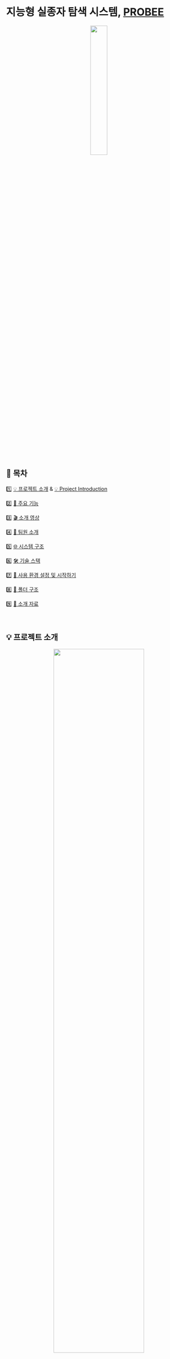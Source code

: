 # 지능형 실종자 탐색 시스템, [PROBEE](https://probee.co.kr) 
<div align="center"> 
    <p align = "center">
        <img src = "https://github.com/kookmin-sw/capstone-2024-14/assets/84088060/6e0d2476-00d8-4e0e-bd3e-59d899a0af87" width = "30%"/>
    </p>
</div>

## 🔗 목차 
1️⃣ [💡 프로젝트 소개](#-프로젝트-소개) & [💡 Project Introduction](#-project-introduction)

2️⃣ [🦾 주요 기능](#-주요-기능)

3️⃣ [🎬 소개 영상](#-소개-영상)

4️⃣ [👋 팀원 소개](#-팀원-소개)

5️⃣ [🌐 시스템 구조](#-시스템-구조)

6️⃣ [🛠 기술 스택](#-기술-스택)   

7️⃣ [🚀 사용 환경 설정 및 시작하기](#-사용-환경-설정-및-시작하기)  

8️⃣ [📂 폴더 구조](#-폴더-구조)  

9️⃣ [📝 소개 자료](#-소개-자료)

<br/> 

## 💡 프로젝트 소개

<div align="center"> 
    <p align = "center">
    <img src = "https://github.com/kookmin-sw/capstone-2024-14/assets/54920289/b9d379c4-5730-474f-8b94-bba33a640862" width = "70%"/>
    </p>
</div>

### | 인공지능을 활용한 실종자 탐색 서비스
✅ **PROBEE**는 코로나 이후 재난 문자 발송 건수가 급증하며 국민 피로도가 높아진 문제를 해결하기 위해, 실종자 경보 문자를 대체하기 위한 프로세스 구축을 시작했습니다.

✅ **PROBEE**는 지능형 실종자 탐색 시스템으로써 실종자 경보 문자에서 활용되던 인상착의 정보를 활용해 AI 탐색을 진행합니다. 또한, 보호자와의 직접적인 상호작용 과정을 추가해 탐색 과정에서 보호자의 불안감이 감소할 수 있도록 하였습니다.

✅ **PROBEE**는 실종 경보 문자를 대체하고, 인공지능을 활용하여 실종자 탐색 과정을 부분적으로 자동화함으로써 잦은 재난 문자로 인한 시민들의 피로감을 줄이고, 실종자 수색이 빠르고 효율적으로 이루어지는 것을 목표로 합니다.

<br/>

## 💡 Project Introduction

<div align="center"> 
    <p align = "center">
    <img src = "https://github.com/kookmin-sw/capstone-2024-14/assets/54920289/b9d379c4-5730-474f-8b94-bba33a640862" width = "70%"/>
    </p>
</div>

### | Missing Person Search Service Utilizing Artificial Intelligence
✅ **PROBEE** started building a process to replace missing person alert messages to address the issue of increased public fatigue due to the surge in emergency text messages after the COVID-19 pandemic.

✅ **PROBEE** is an intelligent missing person search system that uses AI to search based on the physical descriptions utilized in missing person alert messages. Additionally, it includes direct interaction with guardians to reduce their anxiety during the search process.

✅ **PROBEE** aims to replace missing person alert messages and partially automate the search process using artificial intelligence, thereby reducing public fatigue caused by frequent emergency texts and making missing person searches faster and more efficient.

<br/>

## 🦾 주요 기능

### 🧐 AI를 활용한 인상착의 기반 CCTV 분석
인상착의 텍스트 정보를 기반으로 인공지능을 활용해 CCTV 영상 분석을 진행하여 실종자 경보 문자를 대체하고 경찰 인력을 효율적으로 활용합니다.

### 🗺️ 한 눈에 보는 실종자 리포트
AI를 통한 자동 CCTV 분석 프로세스 시작 후, 하단 탭과 지도 마커로 각 단계별 탐색 결과를 확인합니다.

### 🚨 상태 카드를 통한 실종자 현황 확인
실종자 유형은 색 배지로, 탐색 중인 실종자는 프로필 카드 색으로 구분하여 모든 실종자의 현황을 확인하고 원하는 인물을 검색할 수 있습니다.

### 🔍 실시간 탐색 진행 현황 제공
보호자와 경찰에게 실시간 탐색 진행 현황을 제공하여 보호자의 불안감을 감소시킵니다.

### 👨‍👩‍👧‍👦 보호자가 직접 참여하는 탐색 과정  
1차 탐색 결과를 보호자가 직접 선별하고, 선별된 이미지는 2차 탐색에 사용되어 정확한 결과를 제공합니다.

### 📊 상업적 확장 가능성
사설 기업이나 행사에서의 실종자 탐색, 도난 동선 추적, 범죄 용의자 동선 추적, 유실동물 탐색 시스템 등으로 확장이 가능합니다.

<br/>

## 🎬 소개 영상
[![Video Label](https://github.com/kookmin-sw/capstone-2024-14/assets/84088060/016fb2f1-f0be-46ba-825c-c9072ebe2995)](https://youtu.be/gr7nkRsNOck)

<br/>

## 👋 팀원 소개

<table>
    <tr align="center">
        <td style="min-width: 150px;">
            <a href="https://github.com/begong313">
              <img src="https://avatars.githubusercontent.com/u/95959567?v=4" width="80">
              <br />
              <b>노종빈</b>
            </a> 
            <br/>
              ****0891
        </td>
        <td style="min-width: 150px;">
            <a href="https://github.com/KJW988">
              <img src="https://avatars.githubusercontent.com/u/71117552?v=4" width="80">
              <br />
              <b>김지원</b>
            </a>
                       <br/>
              ****0812
        </td>
        <td style="min-width: 150px;">
            <a href="https://github.com/su-hwani">
              <img src="https://avatars.githubusercontent.com/u/54920289?v=4" width="80">
              <br />
              <b>정수환 </b>
            </a> 
                       <br/>
              ****1663
        </td>
        <td style="min-width: 150px;">
            <a href="https://github.com/chaews0327">
              <img src="https://avatars.githubusercontent.com/u/84088060?v=4" width="80">
              <br />
              <b>신채원</b>
            </a> 
                       <br/>
              ****3021
        </td>
                <td style="min-width: 150px;">
            <a href="https://github.com/ancy0">
              <img src="https://avatars.githubusercontent.com/u/84322890?v=4" width="80">
              <br />
              <b>안채영</b>
            </a> 
                       <br/>
              ****3024 
        </td>
    </tr>
    <tr align="center">
        <td>
            팀장, Backend
        </td>
        <td>
            AI
        </td>
        <td>
            Backend
        </td>
                <td>
            AI
        </td>
                <td>
            Frontend
        </td>
    </tr>
    <tr align="center">
        <td>
            <span style="font-size: 12px;">nobin313@kookmin.ac.kr</span>
        </td>
        <td>
            <span style="font-size: 12px;">livelim313@gmail.com</span>
        </td>
        <td>
            <span style="font-size: 12px;">wjdtnghks123@kookmin.ac.kr</span>
        </td>
                <td>
            <span style="font-size: 12px;">chaews0327@gmail.com</span>
        </td>
                <td>
            <span style="font-size: 12px;">tory912@gmail.com</span>
        </td>
    </tr>
</table>

<br/>

## 🌐 시스템 구조
<div align="center"> 
    <p align = "center">
    <img src = "https://github.com/kookmin-sw/capstone-2024-14/assets/54920289/bc66d3a4-f9fa-4f1b-a4ee-d279cd93b274" width = 900/>
    </p>
</div>

<br/>

## 🛠 기술 스택

### 🖥 Frontend
|역할|종류|
|-|-|
|**Programming Language**| ![Javascript](https://img.shields.io/badge/Javascript-F7DF1E.svg?style=for-the-badge&logo=javascript&logoColor=white)
|**Library**| ![React](https://img.shields.io/badge/React-61DAFB?style=for-the-badge&logo=React&logoColor=white)
|**UI Component Library**| ![Ant Design](https://img.shields.io/badge/Ant_Design-0170FE?style=for-the-badge&logo=AntDesign&logoColor=white)
|**Styling**| ![styled-components](https://img.shields.io/badge/styled_components-DB7093.svg?style=for-the-badge&logo=styledcomponents&logoColor=white)
|**Formatting**| ![ESLint](https://img.shields.io/badge/ESLint-4B32C3.svg?style=for-the-badge&logo=ESLint&logoColor=white) ![Prettier](https://img.shields.io/badge/Prettier-F7B93E.svg?style=for-the-badge&logo=Prettier&logoColor=white)
|**Package Manager**|![Yarn](https://img.shields.io/badge/Yarn-2C8EBB.svg?style=for-the-badge&logo=Yarn&logoColor=white)                             
|**Web Server**|![Nginx](https://img.shields.io/badge/Nginx-009639.svg?style=for-the-badge&logo=Nginx&logoColor=white)

<br />

### 🖥 Backend
|역할|종류|
|-|-|
|**Programming Language**| ![JAVA](https://img.shields.io/badge/JAVA-004027?style=for-the-badge&logo=Jameson&logoColor=white) 
|**Framework**| ![SpringBoot](https://img.shields.io/badge/Spring_Boot-6DB33F?style=for-the-badge&logo=SpringBoot&logoColor=white)
|**Build Tool**| ![Gradle](https://img.shields.io/badge/Gradle-02303A?style=for-the-badge&logo=Gradle&logoColor=white) 
|**API**| ![Rest](https://img.shields.io/badge/Rest_API-000000?style=for-the-badge&logo=iRobot&logoColor=white)
|**Database**| ![PostgreSQL](https://img.shields.io/badge/PostgreSQL-4169E1?style=for-the-badge&logo=PostgreSQL&logoColor=white) ![PostGIS](https://img.shields.io/badge/PostGIS-885630?style=for-the-badge&logo=Packagist&logoColor=white)
|**Database Service**| ![AmazonRDS](https://img.shields.io/badge/Amazon_RDS-527FFF?style=for-the-badge&logo=AmazonRDS&logoColor=white) ![AmazonS3](https://img.shields.io/badge/Amazon_S3-569A31?style=for-the-badge&logo=AmazonS3&logoColor=white)
|**Application Service**| ![NaverCloudPlatform](https://img.shields.io/badge/Naver_Cloud-03C75A?style=for-the-badge&logo=Naver&logoColor=white) 
|**Message Queue**| ![ApacheKafka](https://img.shields.io/badge/Apache_Kafka-231F20?style=for-the-badge&logo=ApacheKafka&logoColor=white) 

<br />

### 🖥 AI Server
|역할|종류|
|-|-|
|**Operating System**| ![Ubuntu](https://img.shields.io/badge/ubuntu_22.04-E95420?style=for-the-badge&logo=ubuntu&logoColor=white) 
|**Programming Language**| ![Python](https://img.shields.io/badge/Python_3.10-3776AB?style=for-the-badge&logo=python&logoColor=white) 
|**Framework**| ![FastAPI](https://img.shields.io/badge/FastAPI-009688?style=for-the-badge&logo=FastAPI&logoColor=white)
|**AI Env**| ![CuDnn](https://img.shields.io/badge/CuDnn_8.6-76B900?style=for-the-badge&logo=nvidia&logoColor=white) ![CudDa](https://img.shields.io/badge/CuDa_11.8-76B900?style=for-the-badge&logo=nvidia&logoColor=white)
|**Remote Env**| ![ssh](https://img.shields.io/badge/ssh-5391FE?style=for-the-badge&logo=powershell&logoColor=white) ![wol](https://img.shields.io/badge/wol-F2C811?style=for-the-badge&logoColor=white) ![vnc](https://img.shields.io/badge/vnc-E74536?style=for-the-badge&logoColor=white)



<br />

### 🖥 AI
|역할|종류|
|-|-|
|**Image Detection**|  ![YOLO](https://custom-icon-badges.demolab.com/badge/-YOLO-gold?style=for-the-badge&logo=yolo&logoColor=white) ![OpenAI](https://img.shields.io/badge/OpenAI-412991?style=for-the-badge&logo=OpenAI&logoColor=white) ![OpenCV](https://img.shields.io/badge/OpenCV-5C3EE8?style=for-the-badge&logo=OpenCV&logoColor=white)
|**TextReID**| ![PyTorch](https://img.shields.io/badge/PyTorch-EE4C2C?style=for-the-badge&logo=PyTorch&logoColor=white)
|**Image Similarity Search** | ![PyTorch](https://img.shields.io/badge/PyTorch-EE4C2C?style=for-the-badge&logo=PyTorch&logoColor=white) ![FAISS](https://img.shields.io/badge/Faiss-0467DF?style=for-the-badge&logo=Meta&logoColor=white)

<br />

### 🖥 Deployment

|역할|종류|
|-|-|
|**Web Service**| ![AWSElasticLoadBalancing](https://img.shields.io/badge/Amazon_ALB-8C4FFF?style=for-the-badge&logo=AWSElasticLoadBalancing&logoColor=white) ![AmazonRoute53](https://img.shields.io/badge/Amazon_Route53-8C4FFF?style=for-the-badge&logo=AmazonRoute53&logoColor=white) ![AmazonEC2](https://img.shields.io/badge/Amazon_EC2-FF9900?style=for-the-badge&logo=AmazonEC2&logoColor=white)
|**CI/CD**| ![Docker](https://img.shields.io/badge/Docker-2088FF?style=for-the-badge&logo=Docker&logoColor=white) ![DockerCompose](https://img.shields.io/badge/Docker_Compose-2F93E0?style=for-the-badge&logo=OctopusDeploy&logoColor=white) ![GitHub Actions](https://img.shields.io/badge/GitHub_Actions-2496ED?style=for-the-badge&logo=GitHubActions&logoColor=white)

<br/>

### 🖥 Common
|역할|종류|
|-|-|
|**Communication**|![Notion](https://img.shields.io/badge/Notion-000000?style=for-the-badge&logo=Notion&logoColor=white) ![Discord](https://img.shields.io/badge/Discord-5865F2?style=for-the-badge&logo=Discord&logoColor=white) 
|**Design**| ![Figma](https://img.shields.io/badge/Figma-F24E1E?style=for-the-badge&logo=Figma&logoColor=white)
|**Version Control**|![Git](https://img.shields.io/badge/Git-F05032?style=for-the-badge&logo=Git&logoColor=white) ![GitHub](https://img.shields.io/badge/GitHub-181717?style=for-the-badge&logo=GitHub&logoColor=white)

<br />

## 🚀 사용 환경 설정 및 시작하기

### 🐳 Docker 및 Docker Compose 설치 가이드

1. **Docker Desktop 다운로드 📥**:
    - **Windows**
        - [Docker Desktop for Windows](https://www.docker.com/products/docker-desktop) 페이지로 이동합니다.
        - **Download for Windows** 버튼을 클릭하여 다운로드합니다.

    - **Mac**
        - [Docker Desktop for Mac](https://www.docker.com/products/docker-desktop) 페이지로 이동합니다.
        - **Download for Mac** 버튼을 클릭하여 다운로드합니다.

2. **Docker Desktop 설치 💻**:
    - **Windows**
        - 다운로드한 `.exe` 파일을 실행합니다.
        - 설치 과정에 따라 진행합니다.

    - **Mac**
        - 다운로드한 `.dmg` 파일을 실행합니다.
        - Docker 아이콘을 Applications 폴더로 드래그합니다.

3. **Docker Desktop 실행 🚀**:
    - 설치가 완료되면 Docker Desktop을 실행합니다.
    - Docker Compose가 포함되어 있으므로 별도로 설치할 필요가 없습니다.

### ✅ 프로그램 실행 가이드

1. **프로그램 실행 🏁**:
    - 명령 프롬프트 또는 PowerShell을 열고, 다운받은 프로젝트의 루트 경로로 이동합니다.
    - 다음 명령어를 입력하여 프로그램을 실행합니다.  
        ```bash
        cd server  

        docker-compose up -d
        ```

2. **프로그램 종료 🔚**:
    - 다음 명령어를 입력하여 프로그램을 종료합니다.
        ```bash
        docker-compose down
        ```

<br/>

## 📂 폴더 구조
```
├── 📂.github

├── 📂frontend 🗂 프론트엔드 레포지토리(React)

├── 📂ai       🗂 ai 레포지토리(FastAPI)

├── 📂server   🗂 백엔드 레포지토리(Spring Boot)

├── 📂docs     📚 github pages 레포지토리

└── 📜 각종 세팅 파일

└── 📕 Readme.md
```

<br/>

## 📝 소개 자료
### [중간 발표 자료](https://kookmin-my.sharepoint.com/:p:/g/personal/nobin313_kookmin_kr/EZ_YMHrscrpDqi5o711oQ9QBP5tPv9sapmubxHwY3E2wrg?e=dj1BnF)
### [중간 보고서](https://kookmin-my.sharepoint.com/:w:/g/personal/zw0831_kookmin_kr/ERG14OVbsiJMmz-SfXfTwdYBdc5kyoi-3pCWefmoeRXrlQ?e=AIOAVe)
### 시연 동영상
### [포스터](https://drive.google.com/file/d/1StCJsF0r9Wyg5kibQ5R-JZYuOR_6q9mT/view?usp=sharing)
### [최종 발표 자료](https://drive.google.com/file/d/1zkOBo8MYf-3WMqMQWRmrLLuOn4h7nYl9/view?usp=drive_link)
### [결과 보고서](https://drive.google.com/file/d/1u8D1udpXldKMDjaGjXWQBjbJcLJv2Sls/view?usp=drive_link)
### [회의록](https://outrageous-drain-ebf.notion.site/e42ffda04f7247c18e11fde61b708b2d?v=a912ec3c266b4c2ea34b87394df1c945&pvs=74)
